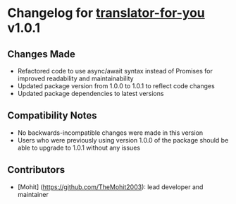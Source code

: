 # Changelog for [translator-for-you](https://www.npmjs.com/package/translator-for-you) v1.0.1

## Changes Made
- Refactored code to use async/await syntax instead of Promises for improved readability and maintainability
- Updated package version from 1.0.0 to 1.0.1 to reflect code changes
- Updated package dependencies to latest versions

## Compatibility Notes
- No backwards-incompatible changes were made in this version
- Users who were previously using version 1.0.0 of the package should be able to upgrade to 1.0.1 without any issues

## Contributors
- [Mohit] (https://github.com/TheMohit2003): lead developer and maintainer

